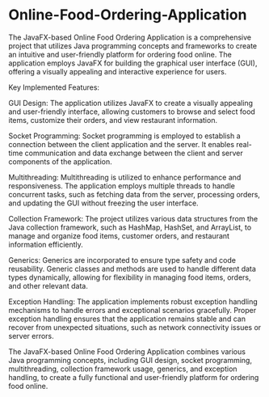 # Online-Food-Ordering-Application
The JavaFX-based Online Food Ordering Application is a comprehensive project that utilizes Java programming concepts and frameworks to create an intuitive and user-friendly platform for ordering food online. The application employs JavaFX for building the graphical user interface (GUI), offering a visually appealing and interactive experience for users.

Key Implemented Features:

GUI Design: The application utilizes JavaFX to create a visually appealing and user-friendly interface, allowing customers to browse and select food items, customize their orders, and view restaurant information.

Socket Programming: Socket programming is employed to establish a connection between the client application and the server. It enables real-time communication and data exchange between the client and server components of the application.

Multithreading: Multithreading is utilized to enhance performance and responsiveness. The application employs multiple threads to handle concurrent tasks, such as fetching data from the server, processing orders, and updating the GUI without freezing the user interface.

Collection Framework: The project utilizes various data structures from the Java collection framework, such as HashMap, HashSet, and ArrayList, to manage and organize food items, customer orders, and restaurant information efficiently.

Generics: Generics are incorporated to ensure type safety and code reusability. Generic classes and methods are used to handle different data types dynamically, allowing for flexibility in managing food items, orders, and other relevant data.

Exception Handling: The application implements robust exception handling mechanisms to handle errors and exceptional scenarios gracefully. Proper exception handling ensures that the application remains stable and can recover from unexpected situations, such as network connectivity issues or server errors.

The JavaFX-based Online Food Ordering Application combines various Java programming concepts, including GUI design, socket programming, multithreading, collection framework usage, generics, and exception handling, to create a fully functional and user-friendly platform for ordering food online.
